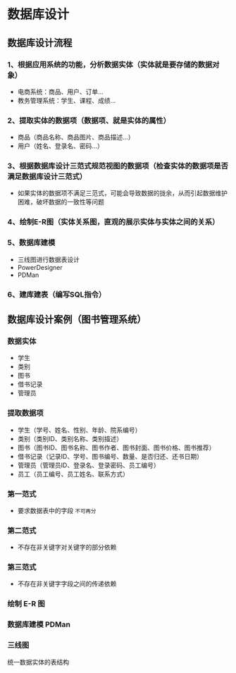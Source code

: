 # 数据库设计

## 数据库设计流程
### 1、根据应用系统的功能，分析数据实体（实体就是要存储的数据对象）
- 电商系统：商品、用户、订单...
- 教务管理系统：学生、课程、成绩...

### 2、提取实体的数据项（数据项、就是实体的属性）
- 商品（商品名称、商品图片、商品描述...）
- 用户（姓名、登录名、密码...）

### 3、根据数据库设计三范式规范视图的数据项（检查实体的数据项是否满足数据库设计三范式）
- 如果实体的数据项不满足三范式，可能会导致数据的拢余，从而引起数据维护困难，破坏数据的一致性等问题

### 4、绘制E-R图（实体关系图，直观的展示实体与实体之间的关系）

### 5、数据库建模
- 三线图进行数据表设计
- PowerDesigner
- PDMan

### 6、建库建表（编写SQL指令）

## 数据库设计案例（图书管理系统）

### 数据实体
- 学生
- 类别
- 图书
- 借书记录
- 管理员

### 提取数据项
- 学生（学号、姓名、性别、年龄、院系编号）
- 类别（类别ID、类别名称、类别描述）
- 图书（图书ID、图书名称、图书作者、图书封面、图书价格、图书推荐）
- 借书记录（记录ID、学号、图书编号、数量、是否归还、还书日期）
- 管理员（管理员ID、登录名、登录密码、员工编号）
- 员工（员工编号、员工姓名、联系方式）

### 第一范式
- 要求数据表中的字段 `不可再分`
<zoom-img src="/database-design-1.jpg" />

### 第二范式
- 不存在非关键字对关键字的部分依赖
<zoom-img src="/database-design-2.jpg" />

### 第三范式
- 不存在非关键字字段之间的传递依赖
<zoom-img src="/database-design-3.jpg" />

### 绘制 E-R 图
<zoom-img src="/database-design-4.jpg" />

### 数据库建模 PDMan

### 三线图
统一数据实体的表结构